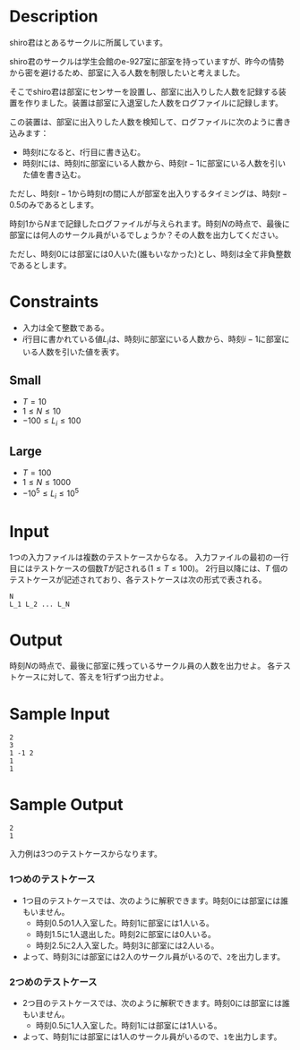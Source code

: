 # Description

shiro君はとあるサークルに所属しています。

shiro君のサークルは学生会館のe-927室に部室を持っていますが、昨今の情勢から密を避けるため、部室に入る人数を制限したいと考えました。

そこでshiro君は部室にセンサーを設置し、部室に出入りした人数を記録する装置を作りました。装置は部室に入退室した人数をログファイルに記録します。

この装置は、部室に出入りした人数を検知して、ログファイルに次のように書き込みます：

- 時刻$t$になると、$t$行目に書き込む。
- 時刻$t$には、時刻$t$に部室にいる人数から、時刻$t-1$に部室にいる人数を引いた値を書き込む。

ただし、時刻$t-1$から時刻$t$の間に人が部室を出入りするタイミングは、時刻$t - 0.5$のみであるとします。

時刻$1$から$N$まで記録したログファイルが与えられます。時刻$N$の時点で、最後に部室には何人のサークル員がいるでしょうか？その人数を出力してください。

ただし、時刻0には部室には0人いた(誰もいなかった)とし、時刻は全て非負整数であるとします。

# Constraints

- 入力は全て整数である。
- $i$行目に書かれている値$L_i$は、時刻$i$に部室にいる人数から、時刻$i-1$に部室にいる人数を引いた値を表す。

## Small

- $T=10$
- $1 \leq N \leq 10$
- $-100 \leq L_i \leq 100$

## Large

- $T=100$
- $1 \leq N \leq 1000$
- $-10^5 \leq L_i \leq 10^5$

# Input

1つの入力ファイルは複数のテストケースからなる。
入力ファイルの最初の一行目にはテストケースの個数$T$が記される$(1 \leq T \leq 100)$。
2行目以降には、$T$ 個のテストケースが記述されており、各テストケースは次の形式で表される。

```
N
L_1 L_2 ... L_N
```

# Output

時刻$N$の時点で、最後に部室に残っているサークル員の人数を出力せよ。
各テストケースに対して、答えを1行ずつ出力せよ。

# Sample Input

```
2
3
1 -1 2
1
1
```

# Sample Output
```
2
1
```

入力例は3つのテストケースからなります。

### 1つめのテストケース

- 1つ目のテストケースでは、次のように解釈できます。時刻0には部室には誰もいません。
    - 時刻0.5の1人入室した。時刻1に部室には1人いる。
    - 時刻1.5に1人退出した。時刻2に部室には0人いる。
    - 時刻2.5に2人入室した。時刻3に部室には2人いる。
- よって、時刻3には部室には2人のサークル員がいるので、`2`を出力します。

### 2つめのテストケース

- 2つ目のテストケースでは、次のように解釈できます。時刻0には部室には誰もいません。
    - 時刻0.5に1人入室した。時刻1には部室には1人いる。
- よって、時刻1には部室には1人のサークル員がいるので、`1`を出力します。
